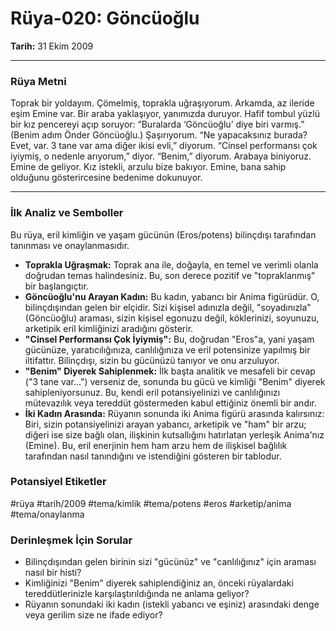 # Rüya-020: Göncüoğlu
**Tarih:** 31 Ekim 2009

---
### Rüya Metni

Toprak bir yoldayım. Çömelmiş, toprakla uğraşıyorum. Arkamda, az ileride eşim Emine var. Bir araba yaklaşıyor, yanımızda duruyor. Hafif tombul yüzlü bir kız pencereyi açıp soruyor:
“Buralarda ‘Göncüoğlu’ diye biri varmış.” (Benim adım Önder Göncüoğlu.)
Şaşırıyorum. “Ne yapacaksınız burada? Evet, var. 3 tane var ama diğer ikisi evli,” diyorum.
“Cinsel performansı çok iyiymiş, o nedenle arıyorum,” diyor.
“Benim,” diyorum. Arabaya biniyoruz. Emine de geliyor. Kız istekli, arzulu bize bakıyor. Emine, bana sahip olduğunu gösterircesine bedenime dokunuyor.

---
### İlk Analiz ve Semboller

Bu rüya, eril kimliğin ve yaşam gücünün (Eros/potens) bilinçdışı tarafından tanınması ve onaylanmasıdır.

* **Toprakla Uğraşmak:** Toprak ana ile, doğayla, en temel ve verimli olanla doğrudan temas halindesiniz. Bu, son derece pozitif ve "topraklanmış" bir başlangıçtır.
* **Göncüoğlu'nu Arayan Kadın:** Bu kadın, yabancı bir Anima figürüdür. O, bilinçdışından gelen bir elçidir. Sizi kişisel adınızla değil, "soyadınızla" (Göncüoğlu) araması, sizin kişisel egonuzu değil, köklerinizi, soyunuzu, arketipik eril kimliğinizi aradığını gösterir.
* **"Cinsel Performansı Çok İyiymiş":** Bu, doğrudan "Eros"a, yani yaşam gücünüze, yaratıcılığınıza, canlılığınıza ve eril potensinize yapılmış bir iltifattır. Bilinçdışı, sizin bu gücünüzü tanıyor ve onu arzuluyor.
* **"Benim" Diyerek Sahiplenmek:** İlk başta analitik ve mesafeli bir cevap ("3 tane var...") verseniz de, sonunda bu gücü ve kimliği "Benim" diyerek sahipleniyorsunuz. Bu, kendi eril potansiyelinizi ve canlılığınızı mütevazılık veya tereddüt göstermeden kabul ettiğiniz önemli bir andır.
* **İki Kadın Arasında:** Rüyanın sonunda iki Anima figürü arasında kalırsınız: Biri, sizin potansiyelinizi arayan yabancı, arketipik ve "ham" bir arzu; diğeri ise size bağlı olan, ilişkinin kutsallığını hatırlatan yerleşik Anima'nız (Emine). Bu, eril enerjinin hem ham arzu hem de ilişkisel bağlılık tarafından nasıl tanındığını ve istendiğini gösteren bir tablodur.

### Potansiyel Etiketler
#rüya #tarih/2009 #tema/kimlik #tema/potens #eros #arketip/anima #tema/onaylanma

### Derinleşmek İçin Sorular
* Bilinçdışından gelen birinin sizi "gücünüz" ve "canlılığınız" için araması nasıl bir histi?
* Kimliğinizi "Benim" diyerek sahiplendiğiniz an, önceki rüyalardaki tereddütlerinizle karşılaştırıldığında ne anlama geliyor?
* Rüyanın sonundaki iki kadın (istekli yabancı ve eşiniz) arasındaki denge veya gerilim size ne ifade ediyor?